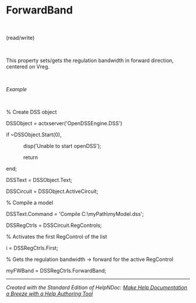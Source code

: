 # ForwardBand

&nbsp;

(read/write)

&nbsp;

This property sets/gets the regulation bandwidth in forward direction, centered on Vreg.

&nbsp;

*Example*

&nbsp;

% Create DSS object

DSSObject = actxserver('OpenDSSEngine.DSS')

if ~DSSObject.Start(0),

&nbsp; &nbsp; &nbsp; &nbsp; &nbsp; &nbsp; disp('Unable to start openDSS');

&nbsp; &nbsp; &nbsp; &nbsp; &nbsp; &nbsp; return

end;

DSSText = DSSObject.Text;

DSSCircuit = DSSObject.ActiveCircuit;

% Compile a model &nbsp; &nbsp;

DSSText.Command = 'Compile C:\\myPath\\myModel.dss';

DSSRegCtrls = DSSCircuit.RegControls;

% Activates the first RegControl of the list

i = DSSRegCtrls.First;

% Gets the regulation bandwidth -\> forward for the active RegControl

myFWBand = DSSRegCtrls.ForwardBand;

***
_Created with the Standard Edition of HelpNDoc: [Make Help Documentation a Breeze with a Help Authoring Tool](<https://www.helpauthoringsoftware.com/articles/what-is-a-help-authoring-tool/>)_
